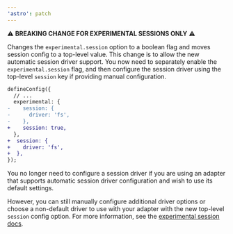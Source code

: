 ```yaml
---
'astro': patch
---
```


:warning: **BREAKING CHANGE FOR EXPERIMENTAL SESSIONS ONLY** :warning:

Changes the `experimental.session` option to a boolean flag and moves session config to a top-level value. This change is to allow the new automatic session driver support. You now need to separately enable the `experimental.session` flag, and then configure the session driver using the top-level `session` key if providing manual configuration.

```diff
defineConfig({
  // ...
  experimental: {
-    session: {
-      driver: 'fs',
-    },
+    session: true,
  },
+  session: {
+    driver: 'fs',
+  },
});
```

You no longer need to configure a session driver if you are using an adapter that supports automatic session driver configuration and wish to use its default settings.

However, you can still manually configure additional driver options or choose a non-default driver to use with your adapter with the new top-level `session` config option. For more information, see the [experimental session docs](https://docs.astro.build/en/reference/experimental-flags/sessions/).
